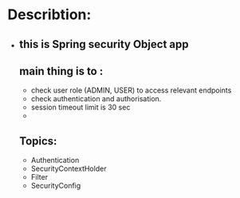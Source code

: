 # Describtion:
- ## this is Spring security Object app 
  ## main thing is to :
    - check user role (ADMIN, USER) to access relevant endpoints
    - check authentication and authorisation.
    - session timeout limit is 30 sec
    - 
    ## Topics:
    - Authentication
    - SecurityContextHolder
    - Filter
    - SecurityConfig
  
